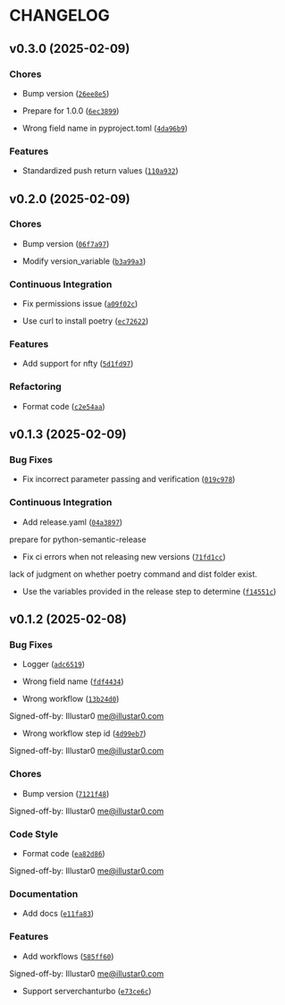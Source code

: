 # CHANGELOG


## v0.3.0 (2025-02-09)

### Chores

- Bump version
  ([`26ee8e5`](https://github.com/Illustar0/PushX/commit/26ee8e566df62ac5918c5ef6182199e90b5bd066))

- Prepare for 1.0.0
  ([`6ec3899`](https://github.com/Illustar0/PushX/commit/6ec3899223dc89b482f692eb6a2c9202a38524ea))

- Wrong field name in pyproject.toml
  ([`4da96b9`](https://github.com/Illustar0/PushX/commit/4da96b9c22dab5f9eb8420b3bf293dd53f9559ce))

### Features

- Standardized push return values
  ([`110a932`](https://github.com/Illustar0/PushX/commit/110a93230cc24dda777285a5a0c25ac1c4bb7f44))


## v0.2.0 (2025-02-09)

### Chores

- Bump version
  ([`06f7a97`](https://github.com/Illustar0/PushX/commit/06f7a97edc1499c93604ce18636b784c19a3f21d))

- Modify version_variable
  ([`b3a99a3`](https://github.com/Illustar0/PushX/commit/b3a99a3cbc68fb15f6acb153352466558b46a50a))

### Continuous Integration

- Fix permissions issue
  ([`a09f02c`](https://github.com/Illustar0/PushX/commit/a09f02c609ba69e076e758e45014c7744213f77e))

- Use curl to install poetry
  ([`ec72622`](https://github.com/Illustar0/PushX/commit/ec726226b6ca1bf347bf4824ed216babbb0b005e))

### Features

- Add support for nfty
  ([`5d1fd97`](https://github.com/Illustar0/PushX/commit/5d1fd9708c324eb5c507edb2bc689322d2482eec))

### Refactoring

- Format code
  ([`c2e54aa`](https://github.com/Illustar0/PushX/commit/c2e54aac6b9cb0b67e58f3bcf721ec4f17f08443))


## v0.1.3 (2025-02-09)

### Bug Fixes

- Fix incorrect parameter passing and verification
  ([`019c978`](https://github.com/Illustar0/PushX/commit/019c9785c9fbff034bdc968b0e748841d25e7553))

### Continuous Integration

- Add release.yaml
  ([`04a3897`](https://github.com/Illustar0/PushX/commit/04a3897a3089bf750f0fb80b3c099a96a1dde5ea))

prepare for python-semantic-release

- Fix ci errors when not releasing new versions
  ([`71fd1cc`](https://github.com/Illustar0/PushX/commit/71fd1cc70edccf3bea78b4a0b10f9f4b0112e14d))

lack of judgment on whether poetry command and dist folder exist.

- Use the variables provided in the release step to determine
  ([`f14551c`](https://github.com/Illustar0/PushX/commit/f14551c9547962e5d08b7411338df7f8f41857ea))


## v0.1.2 (2025-02-08)

### Bug Fixes

- Logger
  ([`adc6519`](https://github.com/Illustar0/PushX/commit/adc651981b6ad48aa86bb9b81dbb07ca1ec3ddd0))

- Wrong field name
  ([`fdf4434`](https://github.com/Illustar0/PushX/commit/fdf4434f5b798a3a7865b226a86752ddbf51391a))

- Wrong workflow
  ([`13b24d0`](https://github.com/Illustar0/PushX/commit/13b24d01114754e600e8ee91d77143e1780dbdfd))

Signed-off-by: Illustar0 <me@illustar0.com>

- Wrong workflow step id
  ([`4d99eb7`](https://github.com/Illustar0/PushX/commit/4d99eb77d7441dc00066d4eb6200b824a645e79f))

Signed-off-by: Illustar0 <me@illustar0.com>

### Chores

- Bump version
  ([`7121f48`](https://github.com/Illustar0/PushX/commit/7121f485954c375ba86c3e1d6f56984fb70f46fb))

Signed-off-by: Illustar0 <me@illustar0.com>

### Code Style

- Format code
  ([`ea82d86`](https://github.com/Illustar0/PushX/commit/ea82d86a98a979d4b75f833b49b02073e833d65b))

Signed-off-by: Illustar0 <me@illustar0.com>

### Documentation

- Add docs
  ([`e11fa83`](https://github.com/Illustar0/PushX/commit/e11fa833d8a6ddbe1eaed78ea1f82f1420d8e87d))

### Features

- Add workflows
  ([`585ff60`](https://github.com/Illustar0/PushX/commit/585ff6085e8f85000ddfbbe767124423a6469929))

Signed-off-by: Illustar0 <me@illustar0.com>

- Support serverchanturbo
  ([`e73ce6c`](https://github.com/Illustar0/PushX/commit/e73ce6c0f141e1740fd12b54fce35d86b5140c7c))
